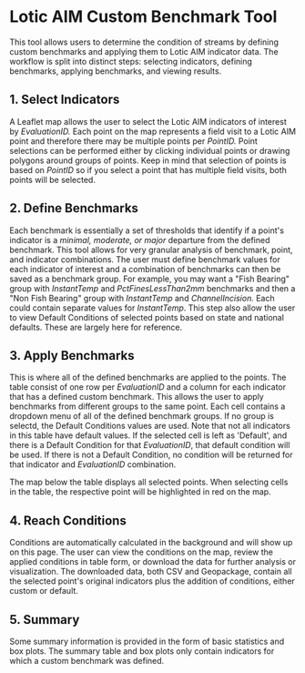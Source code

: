 # Lotic AIM Custom Benchmark Tool

This tool allows users to determine the condition of streams by defining custom benchmarks and applying them to Lotic AIM indicator data. The workflow is split into distinct steps: selecting indicators, defining benchmarks, applying benchmarks, and viewing results.

## 1. Select Indicators

A Leaflet map allows the user to select the Lotic AIM indicators of interest by *EvaluationID.* Each point on the map represents a field visit to a Lotic AIM point and therefore there may be multiple points per *PointID.* Point selections can be performed either by clicking individual points or drawing polygons around groups of points. Keep in mind that selection of points is based on *PointID* so if you select a point that has multiple field visits, both points will be selected.

## 2. Define Benchmarks

Each benchmark is essentially a set of thresholds that identify if a point's indicator is a *minimal, moderate, or major* departure from the defined benchmark. This tool allows for very granular analysis of benchmark, point, and indicator combinations. The user must define benchmark values for each indicator of interest and a combination of benchmarks can then be saved as a benchmark group. For example, you may want a "Fish Bearing" group with *InstantTemp* and *PctFinesLessThan2mm* benchmarks and then a "Non Fish Bearing" group with *InstantTemp* and *ChannelIncision.* Each could contain separate values for *InstantTemp*. This step also allow the user to view Default Conditions of selected points based on state and national defaults. These are largely here for reference.

## 3. Apply Benchmarks

This is where all of the defined benchmarks are applied to the points. The table consist of one row per *EvaluationID* and a column for each indicator that has a defined custom benchmark. This allows the user to apply benchmarks from different groups to the same point. Each cell contains a dropdown menu of all of the defined benchmark groups. If no group is selectd, the Default Conditions values are used. Note that not all indicators in this table have default values. If the selected cell is left as 'Default', and there is a Default Condition for that *EvaluationID*, that default condition will be used. If there is not a Default Condition, no condition will be returned for that indicator and *EvaluationID* combination.

The map below the table displays all selected points. When selecting cells in the table, the respective point will be highlighted in red on the map.

## 4. Reach Conditions

Conditions are automatically calculated in the background and will show up on this page. The user can view the conditions on the map, review the applied conditions in table form, or download the data for further analysis or visualization. The downloaded data, both CSV and Geopackage, contain all the selected point's original indicators plus the addition of conditions, either custom or default.

## 5. Summary

Some summary information is provided in the form of basic statistics and box plots. The summary table and box plots only contain indicators for which a custom benchmark was defined.
